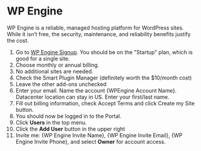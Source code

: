 # WP Engine

WP Engine is a reliable, managed hosting platform for WordPress sites. While it isn’t free, the security, maintenance, and reliability benefits justify the cost.

1. Go to [WP Engine Signup](https://my.wpengine.com/signup?plan=startup). You should be on the "Startup" plan, which is good for a single site.
2. Choose monthly or annual billing.
3. No additional sites are needed.
4. Check the Smart Plugin Manager (definitely worth the $10/month cost)
5. Leave the other add-ons unchecked
6. Enter your email. Name the account {WPEngine Account Name}. Datacenter location can stay in US. Enter your first/last name.
7. Fill out billing information, check Accept Terms and click Create my Site button.
8. You should now be logged in to the Portal.
9. Click **Users** in the top menu.
10. Click the **Add User** button in the upper right
11. Invite me: {WP Engine Invite Name}, {WP Engine Invite Email}, {WP Engine Invite Phone}, and select **Owner** for account access.